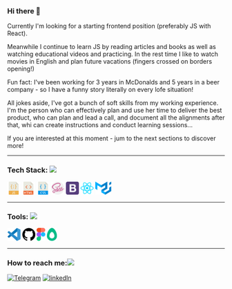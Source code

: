 ### Hi there 👋

Currently I'm looking for a starting frontend position (preferably JS with React).

Meanwhile I continue to learn JS by reading articles and books as well as watching educational videos and practicing.
In the rest time I like to watch movies in English and plan future vacations (fingers crossed on borders opening!)

Fun fact: I've been working for 3 years in McDonalds and 5 years in a beer company - so I have a funny story literally on every lofe situation!

All jokes aside, I've got a bunch of soft skills from my working experience.
I'm the person who can effectively plan and use her time to deliver the best product, who can plan and lead a call, and document all the alignments after that, whi can create instructions and conduct learning sessions...

If you are interested at this moment - jum to the next sections to discover more!
<hr>
<h3>Tech Stack: <img width="30" src="img/girlcomputer.svg"> </h3>

<span><img height="30" title="JavaScript" src="img/javascript.svg"></span>
<span><img height="30" title="HTML5" src="img/html.svg"></span>
<span><img height="30" title="CSS3" src="img/css.svg"></span>
<span><img height="30" title="Sass" src="img/sass.svg"></span>
<span><img height="30" title="Bootstrap" src="img/bootstrap.svg"></span>
<span><img height="30" title="React JS" src="img/reactjs.svg"></span>
<span><img height="30" title="Material ui" src="img/material-ui.svg"></span>
<hr>

**<h3>Tools: <img width="30" src="img/computer.svg"></h3>**
<span><img height="30" title="Visual Studio Code" src="img/visual-studio-code.svg"></span>
<span><img height="30" title="GitHub" src="img/github.svg"></span>
<span><img height="30" title="Figma" src="img/figma.svg"></span>
<span><img height="30" title="Avocode" src="img/avocode.svg"></span>
<hr>

**<h3>How to reach me:<img width="30" src="img/computer.svg"></h3>**
[![Telegram](https://img.shields.io/badge/-Telegram-282928?style=for-the-badge&logo=Telegram&labelColor=D4D5D7)](https://t.me/mbabkina)
[![linkedIn](https://img.shields.io/badge/-linkedIn-282928?style=for-the-badge&logo=linkedIn&labelColor=D4D5D7&logoColor=4CA0F4)](https://www.linkedin.com/in/maryna-babkina/)
 
